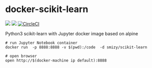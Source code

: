 # docker-scikit-learn
[![](https://images.microbadger.com/badges/image/smizy/scikit-learn.svg)](https://microbadger.com/images/smizy/scikit-learn "Get your own image badge on microbadger.com") 
[![](https://images.microbadger.com/badges/version/smizy/scikit-learn.svg)](https://microbadger.com/images/smizy/scikit-learn "Get your own version badge on microbadger.com")
[![CircleCI](https://circleci.com/gh/smizy/docker-scikit-learn.svg?style=svg&circle-token=0142f1f1188bf3bd4407cd860c1e8280f7315f60)](https://circleci.com/gh/smizy/docker-scikit-learn)

Python3 scikit-learn with Jupyter docker image based on alpine 


```
# run Jupyter Notebook container 
docker run  -p 8888:8888 -v $(pwd):/code  -d smizy/scikit-learn

# open browser
open http://$(docker-machine ip default):8888
```
